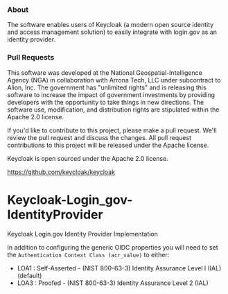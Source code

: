 ### About
The software enables users of Keycloak (a modern open source identity and access management solution) to easily integrate with login.gov as an identity provider.

### Pull Requests

This software was developed at the National Geospatial-Intelligence Agency (NGA) in collaboration with Arrona Tech, LLC under subcontract to Alion, Inc. The government has "unlimited rights" and is releasing this software to increase the impact of government investments by providing developers with the opportunity to take things in new directions. The software use, modification, and distribution rights are stipulated within the Apache 2.0 license.

If you'd like to contribute to this project, please make a pull request. We'll review the pull request and discuss the changes. All pull request contributions to this project will be released under the Apache license.

Keycloak is open sourced under the Apache 2.0 license. 

https://github.com/keycloak/keycloak
# Keycloak-Login_gov-IdentityProvider

Keycloak Login.gov Identity Provider Implementation

In addition to configuring the generic OIDC properties you will need to set the 
`Authentication Context Class (acr_value)` to either:
 * LOA1 :  Self-Asserted - (NIST 800-63-3) Identity Assurance Level l (IAL) (default)
 * LOA3 :  Proofed  - (NIST 800-63-3) Identity Assurance Level 2 (IAL)